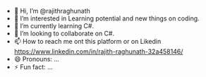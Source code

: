 - 👋 Hi, I’m @rajithraghunath
- 👀 I’m interested in Learning potential and new things on coding.
- 🌱 I’m currently learning C#.
- 💞️ I’m looking to collaborate on C#.
- 📫 How to reach me ont this platform or on Likedin https://www.linkedin.com/in/rajith-raghunath-32a458146/
- 😄 Pronouns: ...
- ⚡ Fun fact: ...

<!---
rajithraghunath/rajithraghunath is a ✨ special ✨ repository because its `README.md` (this file) appears on your GitHub profile.
You can click the Preview link to take a look at your changes.
--->
